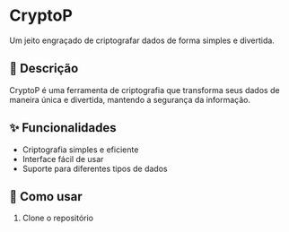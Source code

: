 # CryptoP

Um jeito engraçado de criptografar dados de forma simples e divertida.

## 📝 Descrição
CryptoP é uma ferramenta de criptografia que transforma seus dados de maneira única e divertida, mantendo a segurança da informação.

## ✨ Funcionalidades
- Criptografia simples e eficiente
- Interface fácil de usar
- Suporte para diferentes tipos de dados

## 🚀 Como usar
1. Clone o repositório
